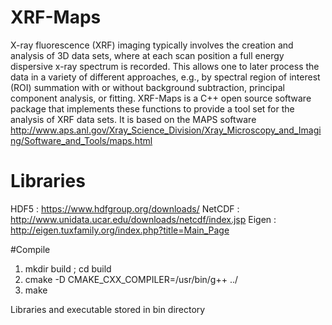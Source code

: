 # XRF-Maps

X-ray fluorescence (XRF) imaging typically involves the creation and analysis of 3D data sets, where at each scan position a full energy dispersive x-ray spectrum is recorded. This allows one to later process the data in a variety of different approaches, e.g., by spectral region of interest (ROI) summation with or without background subtraction, principal component analysis, or fitting. XRF-Maps is a C++ open source software package that implements these functions to provide a tool set for the analysis of XRF data sets. It is based on the MAPS software http://www.aps.anl.gov/Xray_Science_Division/Xray_Microscopy_and_Imaging/Software_and_Tools/maps.html


# Libraries
 HDF5 : https://www.hdfgroup.org/downloads/
 NetCDF : http://www.unidata.ucar.edu/downloads/netcdf/index.jsp
 Eigen : http://eigen.tuxfamily.org/index.php?title=Main_Page

#Compile
 1) mkdir build ; cd build
 2) cmake -D CMAKE_CXX_COMPILER=/usr/bin/g++ ../
 3) make

 Libraries and executable stored in bin directory
